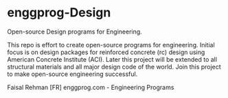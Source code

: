 enggprog-Design
===============

Open-source Design programs for Engineering.

This repo is effort to create open-source programs for engineering. Initial focus is on design packages for reinforced concrete (rc) design using American Concrete Institute (ACI).
Later this project will be extended to all structural materials and all major design code of the world.
Join this project to make open-source engineering successful. 


Faisal Rehman [FR]
enggprog.com - Engineering Programs